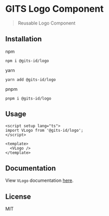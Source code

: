 # GITS Logo Component

> Reusable Logo Component

## Installation

npm

```
npm i @gits-id/logo
```

yarn

```
yarn add @gits-id/logo
```

pnpm

```
pnpm i @gits-id/logo
```

## Usage

```vue
<script setup lang="ts">
import VLogo from '@gits-id/logo';
</script>

<template>
  <VLogo />
</template>
```

## Documentation

View `VLogo` documentation [here](https://gits-ui.web.app/?path=/story/components-logo--default).

## License

MIT
